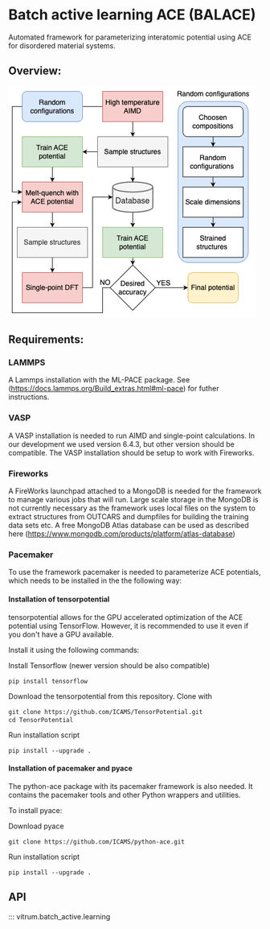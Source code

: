 # Batch active learning ACE (BALACE) 

Automated framework for parameterizing interatomic potential using ACE for disordered material systems.

## Overview:
![flowdiagram](flowdiagram.png)

## Requirements:

### LAMMPS
A Lammps installation with the ML-PACE package. See (https://docs.lammps.org/Build_extras.html#ml-pace) for futher instructions.

### VASP
A VASP installation is needed to run AIMD and single-point calculations. In our development we used version 6.4.3, but other version should be compatible. The VASP installation should be setup to work with Fireworks.

### Fireworks
A  FireWorks launchpad attached to a MongoDB is needed for the framework to manage various jobs that will run. Large scale storage in the MongoDB is not currently necessary as the framework uses local files on the system to extract structures from OUTCARS and dumpfiles for building the training data sets etc. A free MongoDB Atlas database can be used as described here (https://www.mongodb.com/products/platform/atlas-database)

### Pacemaker
To use the framework pacemaker is needed to parameterize ACE potentials, which needs to be installed in the the following way:

#### Installation of tensorpotential
tensorpotential allows for the GPU accelerated optimization of the ACE potential using TensorFlow. However, it is recommended to use it even if you don't have a GPU available.

Install it using the following commands:

Install Tensorflow (newer version should be also compatible)
```
pip install tensorflow
```

Download the tensorpotential from this repository.
Clone with
```
git clone https://github.com/ICAMS/TensorPotential.git
cd TensorPotential
```

Run installation script
```
pip install --upgrade .
```

#### Installation of pacemaker and pyace
The python-ace package with its pacemaker framework is also needed. It contains the pacemaker tools and other Python wrappers and utilities.

To install pyace:

Download pyace
```
git clone https://github.com/ICAMS/python-ace.git
```

Run installation script
```
pip install --upgrade .
```


## API

::: vitrum.batch_active.learning

